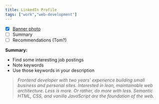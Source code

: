 ```yaml
---
title: LinkedIn Profile
tags: ["work","web-development"]
---
```


- [x] [Banner photo](https://codepen.io/your-work)
- [ ] Summary
- [ ] Recommendations (Tom?)

**Summary:**

- Find some interesting job postings
- Note keywords
- Use those keywords in your description

> *Frontend developer with two years' experience building small business and personal sites. Interested in lean, maintainable web architecture. Less is more. Or rather, do more with less. Semantic HTML, CSS, and vanilla JavaScript are the foundation of the web.*
